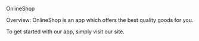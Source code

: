 OnlineShop

Overview:
OnlineShop is an app which offers the best quality goods for you.

To get started with our app, simply visit our site. 
